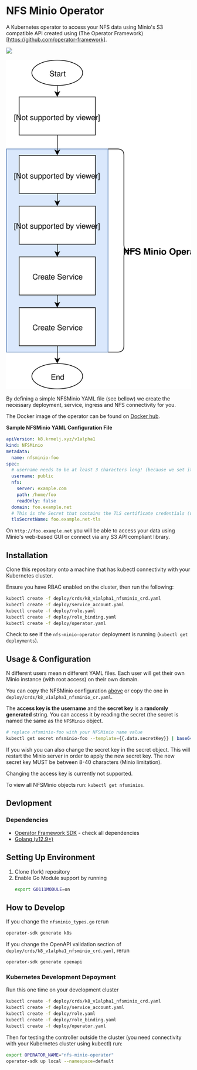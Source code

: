 # NFS Minio Operator
A Kubernetes operator to access your NFS data using Minio's S3 compatible API created using (The Operator Framework)[https://github.com/operator-framework].

[![](https://img.shields.io/docker/pulls/greenstatic/nfs-minio-operator)](https://hub.docker.com/r/greenstatic/nfs-minio-operator)

![Simple diagram explaining how the operator works](docs/diagram.svg)

By defining a simple NFSMinio YAML file (see bellow) we create the necessary deployment, service, ingress and NFS connectivity for you.

The Docker image of the operator can be found on [Docker hub](https://hub.docker.com/r/greenstatic/nfs-minio-operator).

**Sample NFSMinio YAML Configuration File**
```yaml
apiVersion: k8.krmelj.xyz/v1alpha1
kind: NFSMinio
metadata:
  name: nfsminio-foo
spec:
  # username needs to be at least 3 characters long! (because we set it as the access key of Minio)
  username: public
  nfs:
    server: example.com
    path: /home/foo
    readOnly: false
  domain: foo.example.net
  # This is the Secret that contains the TLS certificate credentials (usually named `<DOMAIN-tls` by cert-manager
  tlsSecretName: foo.example.net-tls
```

On `http://foo.example.net` you will be able to access your data using Minio's web-based GUI or connect via any S3 API compliant library.

## Installation
Clone this repository onto a machine that has kubectl connectivity with your Kubernetes cluster.

Ensure you have RBAC enabled on the cluster, then run the following:

```bash
kubectl create -f deploy/crds/k8_v1alpha1_nfsminio_crd.yaml
kubectl create -f deploy/service_account.yaml
kubectl create -f deploy/role.yaml
kubectl create -f deploy/role_binding.yaml
kubectl create -f deploy/operator.yaml
```

Check to see if the `nfs-minio-operator` deployment is running (`kubectl get deployments`).

## Usage & Configuration
N different users mean n different YAML files.
Each user will get their own Minio instance (with root access) on their own domain.

You can copy the NFSMinio configuration [above](#nfs-minio-operator) or copy the one in `deploy/crds/k8_v1alpha1_nfsminio_cr.yaml`.

The **access key is the username** and the **secret key** is a **randomly generated** string.
You can access it by reading the secret (the secret is named the same as the `NFSMinio` object.

```bash
# replace nfsminio-foo with your NFSMinio name value
kubectl get secret nfsminio-foo --template={{.data.secretKey}} | base64 --decode
```

If you wish you can also change the secret key in the secret object.
This will restart the Minio server in order to apply the new secret key.
The new secret key MUST be between 8-40 characters (Minio limitation).

Changing the access key is currently not supported.

To view all NFSMinio objects run: `kubectl get nfsminios`.

## Devlopment
### Dependencies
* [Operator Framework SDK](https://github.com/operator-framework/operator-sdk) - check all dependencies
* [Golang (v12.9+)](https://golang.org)

## Setting Up Environment
1. Clone (fork) repository
2. Enable Go Module support by running
    ```bash
    export GO111MODULE=on
    ```
## How to Develop
If you change the `nfsminio_types.go` rerun
```bash
operator-sdk generate k8s
```

If you change the OpenAPI validation section of `deploy/crds/k8_v1alpha1_nfsminio_crd.yaml`, rerun
```bash
operator-sdk generate openapi
```

### Kubernetes Development Depoyment
Run this one time on your development cluster

```bash
kubectl create -f deploy/crds/k8_v1alpha1_nfsminio_crd.yaml
kubectl create -f deploy/service_account.yaml
kubectl create -f deploy/role.yaml
kubectl create -f deploy/role_binding.yaml
kubectl create -f deploy/operator.yaml
```

Then for testing the controller outside the cluster (you need connectivity with your Kubernetes cluster using kubectl) run:
```bash
export OPERATOR_NAME="nfs-minio-operator"
operator-sdk up local --namespace=default
```

